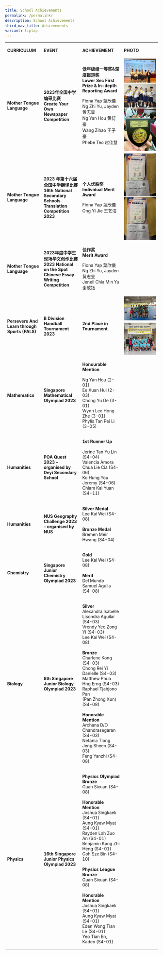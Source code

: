 ```yaml
---
title: School Achievements
permalink: /permalink/
description: School Achievements
third_nav_title: Achievements
variant: tiptap
---
```

<table>
<tbody>
<tr>
<td rowspan="1" colspan="1">
<p><strong>CURRICULUM</strong>
</p>
</td>
<td rowspan="1" colspan="1">
<p><strong>EVENT</strong>
</p>
</td>
<td rowspan="1" colspan="1">
<p><strong>ACHIEVEMENT</strong>
</p>
</td>
<td rowspan="1" colspan="1">
<p><strong>PHOTO</strong>
</p>
</td>
</tr>
<tr>
<td rowspan="1" colspan="1">
<p><strong>Mother Tongue Language</strong>
</p>
</td>
<td rowspan="1" colspan="1">
<p><strong>2023年全国中学编采比赛 </strong>
<br><strong>Create Your Own Newspaper Competition</strong>
</p>
</td>
<td rowspan="1" colspan="1">
<p><strong>低年级组一等奖&amp;深度报道奖</strong> 
<br><strong>Lower Sec First Prize &amp; In-depth Reporting Award</strong>
</p>
<p></p>
<p>Fiona Yap 葉欣儀
<br>Ng Zhi Yu, Jayden 黄志昱
<br>Ng Yan Hou 黄衍豪
<br>Wang Zihao 王子豪
<br>Phebe Teo 赵佳慧<strong>&nbsp;</strong>
</p>
</td>
<td rowspan="1" colspan="1">
<div class="isomer-image-wrapper">
<img style="width: 100%" height="auto" width="100%" alt="" src="/images/School Achievements/MTL/MTL_Create_Your_Own_Newspaper_Competition_P02.jpg">
</div>
<div class="isomer-image-wrapper">
<img style="width: 100%" height="auto" width="100%" alt="" src="/images/School Achievements/MTL/MTL_Create_Your_Own_Newspaper_Competition_P01.jpg">
</div>
<div class="isomer-image-wrapper">
<img style="width: 100%" height="auto" width="100%" alt="" src="/images/School Achievements/MTL/MTL_Create_Your_Own_Newspaper_Competition_P03.jpg">
</div>
</td>
</tr>
<tr>
<td rowspan="1" colspan="1">
<p><strong>Mother Tongue Language</strong>
</p>
</td>
<td rowspan="1" colspan="1">
<p><strong>2023 年第十六届全国中学翻译比赛<br>16th National Secondary Schools Translation Competition 2023</strong>
</p>
</td>
<td rowspan="1" colspan="1">
<p><strong>个人优胜奖</strong>
<br><strong>Individual Merit Award</strong>
</p>
<p></p>
<p>Fiona Yap 葉欣儀
<br>Ong Yi Jie 王艺洁</p>
</td>
<td rowspan="1" colspan="1">
<div class="isomer-image-wrapper">
<img style="width: 100%" height="auto" width="100%" alt="" src="/images/School Achievements/MTL/MTL_16th_National_Secondary_Schools_Translation_Competition_2023_P01.jpg">
</div>
<div class="isomer-image-wrapper">
<img style="width: 100%" height="auto" width="100%" alt="" src="/images/School Achievements/MTL/MTL_16th_National_Secondary_Schools_Translation_Competition_2023_P02.jpg">
</div>
</td>
</tr>
<tr>
<td rowspan="1" colspan="1">
<p><strong>Mother Tongue Language</strong>
</p>
</td>
<td rowspan="1" colspan="1">
<p><strong>2023年度中学生现场华文创作比赛</strong>
<br><strong>2023 National on the Spot Chinese Essay Writing Competition</strong>
</p>
</td>
<td rowspan="1" colspan="1">
<p><strong>佳作奖<br>Merit Award</strong>
</p>
<p>Fiona Yap 葉欣儀
<br>Ng Zhi Yu, Jayden 黄志昱
<br>Jeneil Chia Min Yu 谢敏钰</p>
</td>
<td rowspan="1" colspan="1">
<p></p>
</td>
</tr>
<tr>
<td rowspan="1" colspan="1">
<p><strong>Persevere And Learn through Sports (PALS)</strong>
</p>
</td>
<td rowspan="1" colspan="1">
<p><strong>B Division Handball Tournament 2023</strong>
</p>
</td>
<td rowspan="1" colspan="1">
<p><strong>2nd Place in Tournament</strong>
</p>
</td>
<td rowspan="1" colspan="1">
<div class="isomer-image-wrapper">
<img style="margin-top:0px" height="auto" width="100%" src="/images/School%20Achievements/PALS/b%20division%20handball%20tournament%202023_02.jpeg">
</div>
<div class="isomer-image-wrapper">
<img style="margin-top:5px" height="auto" width="100%" src="/images/School%20Achievements/PALS/b%20division%20handball%20tournament%202023_03.jpeg">
</div>
</td>
</tr>
<tr>
<td rowspan="1" colspan="1">
<p><strong>Mathematics</strong>
</p>
</td>
<td rowspan="1" colspan="1">
<p><strong>Singapore Mathematical Olympiad 2023</strong>
</p>
</td>
<td rowspan="1" colspan="1">
<p><strong>Honourable Mention</strong> 
<br>
<br>Ng Yan Hou (2-01)
<br>Ee Xuan Hui (2-03)
<br>Chong Yu De (3-01)
<br>Wynn Lee Hong Zhe (3-01)
<br>Phylis Tan Pei Li (3-05)</p>
</td>
<td rowspan="1" colspan="1">
<p></p>
</td>
</tr>
<tr>
<td rowspan="1" colspan="1">
<p><strong>Humanities</strong>
</p>
</td>
<td rowspan="1" colspan="1">
<p><strong>POA Quest 2023 – organised by Deyi Secondary School</strong>
</p>
</td>
<td rowspan="1" colspan="1">
<p><strong>1st Runner Up</strong> 
<br>
<br>Jerine Tan Yu Lin (S4-04)
<br>Valencia Amora Chua Lie Cia (S4-06)
<br>Ko Hung You Jeremy (S4-06)
<br>Chiam Kai Yuan (S4-11)</p>
</td>
<td rowspan="1" colspan="1">
<p></p>
</td>
</tr>
<tr>
<td rowspan="1" colspan="1">
<p><strong>Humanities</strong>
</p>
</td>
<td rowspan="1" colspan="1">
<p><strong>NUS Geography Challenge 2023 – organised by NUS</strong>
</p>
</td>
<td rowspan="1" colspan="1">
<p><strong>Silver Medal</strong> 
<br>Lee Kai Wei (S4-08)
<br>
<br><strong>Bronze Medal</strong> 
<br>Bremen Meir Hwang (S4-04)</p>
</td>
<td rowspan="1" colspan="1">
<p></p>
</td>
</tr>
<tr>
<td rowspan="1" colspan="1">
<p><strong>Chemistry</strong>
</p>
</td>
<td rowspan="1" colspan="1">
<p><strong>Singapore Junior Chemistry Olympiad 2023</strong>
</p>
</td>
<td rowspan="1" colspan="1">
<p><strong>Gold</strong> 
<br>Lee Kai Wei (S4-08)
<br>
<br><strong>Merit</strong> 
<br>Del Mundo Samuel Aguila (S4-08)</p>
</td>
<td rowspan="1" colspan="1">
<p></p>
</td>
</tr>
<tr>
<td rowspan="1" colspan="1">
<p><strong>Biology</strong>
</p>
</td>
<td rowspan="1" colspan="1">
<p><strong>8th Singapore Junior Biology Olympiad 2023</strong>
</p>
</td>
<td rowspan="1" colspan="1">
<p><strong>Silver</strong> 
<br>Alexandra Isabelle Lisondra Aguilar (S4-03)
<br>Vrendy Yeo Zong Yi (S4-03)
<br>Lee Kai Wei (S4-08)
<br>
<br><strong>Bronze</strong> 
<br>Charlene Kong (S4-03)
<br>Chong Rei Yi Danielle (S4-03)
<br>Matthew Phua Hng Erng (S4-03)
<br>Raphael Tjahjono Pan
<br>(Pan Zhong Xun) (S4-08)
<br>
<br><strong>Honorable Mention</strong> 
<br>Archana D/O Chandrasegaran (S4-03)
<br>Netania Tiong Jeng Sheen (S4-03)
<br>Feng Yanzhi (S4-08)</p>
</td>
<td rowspan="1" colspan="1">
<p></p>
</td>
</tr>
<tr>
<td rowspan="1" colspan="1">
<p><strong>Physics</strong>
</p>
</td>
<td rowspan="1" colspan="1">
<p><strong>16th Singapore Junior Physics Olympiad 2023</strong>
</p>
</td>
<td rowspan="1" colspan="1">
<p><strong>Physics Olympiad</strong> 
<br><strong>Bronze</strong> 
<br>Guan Sixuan (S4-08)
<br>
<br><strong>Honorable Mention</strong> 
<br>Joshua Singkaek (S4-01)
<br>Aung Kyaw Myat (S4-01)
<br>Rayden Loh Zuo An (S4-01)
<br>Benjamin Kang Zhi Heng (S4-01)
<br>Goh Sze Bin (S4-10)
<br>
<br><strong>Physics League</strong> 
<br><strong>Bronze</strong> 
<br>Guan Sixuan (S4-08)
<br>
<br><strong>Honorable Mention</strong> 
<br>Joshua Singkaek (S4-01)
<br>Aung Kyaw Myat (S4-01)
<br>Eden Wong Tian Le (S4-01)
<br>Yeo Tian En, Kaden (S4-01)</p>
</td>
<td rowspan="1" colspan="1">
<p></p>
</td>
</tr>
</tbody>
</table>
<p></p>